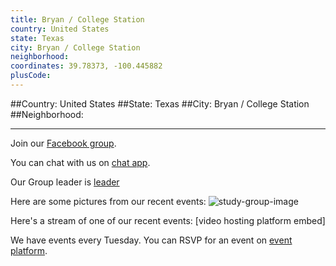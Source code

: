 ```yaml
---
title: Bryan / College Station
country: United States
state: Texas
city: Bryan / College Station
neighborhood: 
coordinates: 39.78373, -100.445882
plusCode:
---
```


##Country: United States
##State: Texas
##City: Bryan / College Station
##Neighborhood: 
*****
Join our [Facebook group](https://www.facebook.com/groups/free.code.camp.bryan.college.station).

You can chat with us on [chat app]().

Our Group leader is [leader]()

Here are some pictures from our recent events:
![study-group-image]()

Here's a stream of one of our recent events:
[video hosting platform embed]

We have events every Tuesday. You can RSVP for an event on [event platform]().
